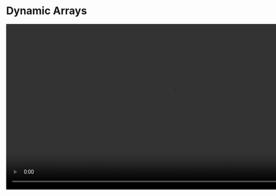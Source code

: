 # Dynamic Arrays

<video src="https://youtu.be/MwwbgqG6bSk?feature=shared" width="900" mini-player="true"/>



## Interfaces &amp; Data Structures

<table>
<tr>
<td>
<procedure style="choices">
<b>Interface</b>
<step>In programming, an interface is a blueprint or contract that defines a set of methods or behaviors that a class must implement.</step>
<step>An interface specifies the method signatures (function declarations) and sometimes constants or properties that a class implementing the interface should provide.</step>
<step>Interfaces enable polymorphism and provide a way to define common behavior that multiple classes can adhere to.</step>
<step>In many programming languages, including Java and C#, interfaces are used to achieve abstraction and enforce a certain level of consistency and structure across related classes.</step>
</procedure>
</td>
<td>
<procedure style="choices">
<b>Data Structures</b>
<step>In programming, a data structure is a way of organizing and storing data to enable efficient manipulation and access.</step>
<step>Data structures define how data is organized, stored, and accessed in computer memory.</step>
<step>Different data structures are designed to handle specific types of data and perform operations such as insertion, deletion, searching, and sorting.</step>
<step>Common examples of data structures include arrays, linked lists, stacks, queues, trees, graphs, and hash tables.
</step>
</procedure>
</td>
</tr>
</table>



## Static Arrays

### Definition

<note>
<procedure style="choices">
<img src="https://media.geeksforgeeks.org/wp-content/cdn-uploads/Array-In-C.png" alt=""/>
<step>An array is a contiguous sequence of elements of the same type</step>
<step>Each element can be accessed using an <code>index</code></step>
</procedure>
</note>

### Declaration

<procedure style="choices">
<img src="https://media.geeksforgeeks.org/wp-content/cdn-uploads/Array-Declaration-In-C.png" alt=""/>

<deflist collapsible="true" default-state="collapsed">
<def title="Array declaration by specifying size">

```c++
// array declaration by specifying size  
int a[3];
```
</def>
<def title="Declare an array of user specified size">

```c++
// can also declare an array of user specified size
// (must be const for many compilers!)  
int s = 3;
int a[s];
```
</def>
<def title="Declare and initialize elements">

```c++
// can declare and initialize elements  
double arr[] = { 10.0, 20.0, 30.0, 40.0 };
// size is implicitly understood by the compiler 
// when initialized at declaration
```
</def>
<def title="Declare and initialize elements">

```c++
// alternative way  
int arr[5] = { 1, 2, 3 };
// size is explicitly manipulated for the compiler
// size = 5, element count = 3, empty elements remaining = 2 
```
</def>
<def title="What is the common theme in these array declarations?">
<warning>All of these declarations must have a size instantiated whether explicitly or implicitly...</warning>
</def>
</deflist>
</procedure>

[Try it...](https://pythontutor.com/iframe-embed.html#code=//%20Example%20C%2B%2B%20code%20for%20OPT%0Aint%20main%28%29%20%7B%0A%20%20float%20var1%3B%0A%20%20float%20var2%3B%0A%20%20int%20static_array%5B10%5D%3B%0A%20%20int%20*static_array_heap%20%3D%20new%20int%20%5B10%5D%3B%0A%20%20//%20...%0A%20%20//%20work%20with%20this%20array%0A%20%20//%20...%0A%20%20delete%20%5B%5D%20static_array_heap%3B%0A%20%20return%200%3B%0A%7D&amp;codeDivHeight=400&amp;codeDivWidth=350&amp;cumulative=false&amp;curInstr=0&amp;heapPrimitives=nevernest&amp;origin=opt-frontend.js&amp;py=cpp_g%2B%2B9.3.0&amp;rawInputLstJSON=%5B%5D&amp;textReferences=false)

## Static v. Dynamic Arrays

<table>
<tr>
    <th></th>
    <th>Static Arrays</th>
    <th>Dynamic Arrays</th>
</tr>
<tr>
    <td>Memory Allocation</td>
    <td>Fixed size at compile time</td>
    <td>Can dynamically resize during runtime</td>
</tr>
<tr>
    <td>Size Modification</td>
    <td>Fixed size, cannot be changed</td>
    <td>Size can be changed dynamically as needed</td>
</tr>
<tr>
    <td>Memory Management</td>
    <td>Less flexible, may lead to memory wastage</td>
    <td>Efficient memory usage, adapts to actual needs</td>
</tr>
<tr>
    <td>Access Time</td>
    <td>Constant time O(1)</td>
    <td>Constant time O(1) for random access, but may involve resizing which is O(n) on average</td>
</tr>
<tr>
    <td>Memory Location</td>
    <td>Contiguous block of memory</td>
    <td>Non-contiguous, allocated in heap</td>
</tr>
<tr>
    <td>Initialization</td>
    <td>Must specify size at the beginning</td>
    <td>Can start with a smaller size and grow as needed</td>
</tr>
<tr>
    <td>Complexity</td>
    <td>Simplicity in implementation</td>
    <td>More complex due to dynamic resizing</td>
</tr>
<tr>
    <td>Compile-Time Errors</td>
    <td>Detectable at compile time</td>
    <td>Runtime errors possible if size is exceeded</td>
</tr>
<tr>
    <td>Usage</td>
    <td>Suitable when size is known in advance</td>
    <td>Suitable when the size is unpredictable or may change dynamically</td>
</tr>
</table>



## Dynamic Arrays

<procedure style="choices">
<b>Dynamically allocated arrays that change their size over time</b>
<step>can <format color="GreenYellow">grow</format> and <format color="GreenYellow">shrink</format> automatically</step>
<step><img src="https://www.technotification.com/wp-content/uploads/2018/08/Screen-Shot-2018-08-03-at-3.21.32-PM-1024x287.png" alt=""/></step>
</procedure>

<table style="none">
<tr>
<td>

[//]: # (FIXME : ADD UML DIAGRAM BACK IN)
```plantuml


@startuml


class DynamicArray {

- data : T*

- size : size_t

- capacity : size_t

..

+ DynmaicArray()

+ DynamicArray(size_t initialSize)

+ DynamicArray(const DynamicArray&amp;other)

+ ~DynamicArray()

+ operator=(const DynamicArray&amp;other)

+ void pushBack(const T&amp;element)

+ void popBack()

+ T&amp;operator[](size_t index) const

+ size_t getSize() const

+ size_t getCapacity() const

+ void resize(size_t newSize)


..


}


@enduml


```

<a href="https://en.cppreference.com/w/cpp/container/vector">CPPReference : std::vector</a>

</td>
<td>

<deflist collapsible="true" default-state="collapsed">
<def title="Key Elements">
    <deflist>
        <def title="data">
            <p>Pointer to the underlying array</p>
        </def>
        <def title="size">
            <p>Current number of elements in the array</p>
        </def>
        <def title="capacity">
            <p>Total capacity of the array</p>
        </def>
    </deflist>
</def>
</deflist>

<deflist collapsible="true" default-state="collapsed">
<def title="Public Methods">
    <deflist>
        <def title="DynamicArray()">
            <p>Default constructor</p>
        </def>
        <def title="DynamicArray(size_t initialSize)">
            <p>Constructor with an initial size</p>
        </def>
        <def title="DynamicArray(const DynamicArray&amp; other)">
            <p>Copy constructor</p>
        </def>  
        <def title="~DynamicArray()">
            <p>Destructor</p>
        </def>
        <def title="operator=(const DynamicArray&amp; other)">
            <p>Assignment operator</p>  
        </def>
        <def title="pushBack(const T&amp; element)">
            <p>Adds an element to the end</p>
        </def>
        <def title="popBack()">
            <p>Removes the last element</p>
        </def> 
        <def title="operator[](size_t index) const">
            <p>Overloaded subscript operator for element access</p>
        </def>
        <def title="getSize() const">
            <p>Returns the current size</p>
        </def>
        <def title="getCapacity() const">
            <p>Returns the current capacity</p>
        </def>
        <def title="resize(size_t newSize)">
            <p>Resizes the array</p>
        </def>
    </deflist>
</def>
</deflist>


<procedure style="choices">
<b>Operations on arrays</b>
<step><code-block lang="tex"> append\ :: \ ??</code-block></step>
<step><code-block lang="tex"> remove\ :: \ ??</code-block></step>
<step><code-block lang="tex"> get\ :: \Theta(1)</code-block></step>
<step><code-block lang="tex"> set\ :: \Theta(1)</code-block></step>
</procedure>

<deflist collapsible="true" default-state="collapsed">
    <def title="What are the time complexities of append and remove?">
        These will vary, based on where the event takes place.
    </def>
</deflist>
</td>
</tr>
</table>

<note>
<b>Background</b>
<p>Consider a dynamic array that needs to be resized when it reaches full capacity. Resizing involves creating a new array, copying elements from the old array to the new one, and deallocating the old array.
</p>
</note>

<deflist collapsible="true" default-state="collapsed">
<def title="Individual Operation Analysis">
<procedure style="choices">
<code-block lang="tex"> \text{Appending an Element : } O(1) </code-block>
<step><code-block lang="tex"> \text{Appending an element to the dynamic array typically takes constant time.} </code-block></step>
</procedure>
<procedure style="choices">
<code-block lang="tex"> \text{Resizing Operation : } O(n) </code-block>
<step>
<code-block lang="tex"> \text{Resizing, however, involves copying all elements from the old array  } </code-block><br/>
<code-block lang="tex"> \text{to the new array, which takes linear time proportional to the number } </code-block><br/>
<code-block lang="tex"> \text{number of elements in the array.} </code-block></step>
</procedure>
</def>
</deflist>

<deflist collapsible="true" default-state="collapsed">
<def title="Amortized Analysis">
<procedure style="choices">
<code-block lang="tex"> \text{Sequence of Operations} </code-block>
<step><code-block lang="tex"> \text{Suppose we perform a sequence of operations, where each operation} </code-block><br/>
<code-block lang="tex"> \text{ includes either appending an element or resizing.} </code-block></step>
</procedure>
<procedure style="choices">
<code-block lang="tex"> \text{Amortized Cost Calculation} </code-block>
<step><code-block lang="tex"> \text{The amortized cost is calculated as the total cost of the sequence } </code-block><br/>
<code-block lang="tex"> \text{divided by the number of operations.} </code-block></step>
</procedure>
<procedure style="choices">
<code-block lang="tex"> \text{Amortized Cost for Append : } Average = O(1) </code-block>
<step><code-block lang="tex"> \text{Most appends are } O(1), \text{ contributing a constant cost.} </code-block></step>
</procedure>
<procedure style="choices">
<code-block lang="tex"> \text{Occasional Resize : } Amortized = O(n) </code-block>
<step><code-block lang="tex"> \text{When a resize occurs, it incurs a cost of } O(n), </code-block><br/>
<code-block lang="tex"> \text{but this cost is spread across all the appends that necessitated the resize.} </code-block></step>
</procedure>
<procedure style="choices">
<code-block lang="tex"> \text{Amortized Analysis Result} </code-block>
<step><code-block lang="tex"> \text{Despite occasional } O(n) \text{ operations, the amortized cost } </code-block><br/>
<code-block lang="tex"> \text{per operation remains because the cost of resizing is } </code-block><br/>
<code-block lang="tex"> \text{distributed across multiple appends.} </code-block></step>
</procedure>
</def>
</deflist>

<deflist collapsible="true" default-state="collapsed">
<def title="Relevance of Amortized Analysis">
<procedure style="choices">
<code-block lang="tex"> \text{Smoothing Out Costs}</code-block>
<step><code-block lang="tex"> \text{Amortized analysis helps in smoothing out the costs of individual} </code-block><br/>
<code-block lang="tex"> \text{operations over a sequence, providing a more balanced view of the} </code-block><br/>
<code-block lang="tex"> \text{algorithm’s performance.} </code-block></step>
</procedure>
<procedure style="choices">
<code-block lang="tex"> \text{Ensuring Predictable Performance} </code-block>
<step><code-block lang="tex"> \text{It ensures that the average cost per operation remains reasonable,} </code-block><br/>
<code-block lang="tex"> \text{even if some operations are more expensive than others.} 
</code-block></step>
</procedure>
<procedure style="choices">
<code-block lang="tex"> \text{Use Cases} </code-block>
<step><code-block lang="tex"> \text{Amortized analysis is commonly applied to data structures like} </code-block><br/>
<code-block lang="tex"> \text{dynamic arrays, hash tables, and certain tree structures where occasional} </code-block><br/>
<code-block lang="tex"> \text{expensive operations are offset by a sequence of less expensive operations.} </code-block></step>
</procedure>
</def>
</deflist>

<tip>
<b>First, Try...</b>

<code-block lang="tex"> \text{Start wth an empty array} </code-block><br/>
<code-block lang="tex"> \text{For every } append </code-block>

- <code-block lang="tex"> \text{increase the size of the array by 1} </code-block>
- <code-block lang="tex"> \text{then write the new element} </code-block>

<code-block lang="tex"> \text{For every } remove\_last </code-block>

- <code-block lang="tex"> \text{remove the last element } </code-block>
- <code-block lang="tex"> \text{then decrease the size of the array by 1} </code-block>
</tip>


## Analyzing Cost

<tabs>
<tab title="Grow by 1">

<procedure>
<code-block lang="tex"> \text{Count array accesses (reads and writes) of adding first } n = 2 \text{ elements}</code-block><br/>
<step><code-block lang="tex"> \text{will ignore the cost of allocating/de-allocating arrays}</code-block><br/></step>
</procedure>

<table>
<tr>
<td>

<table>
<tr>
<th><code-block lang="tex"> n</code-block></th>
<th><code-block lang="tex"> append</code-block></th>
<th><code-block lang="tex"> copy</code-block></th>
</tr>
<tr>
<td></td>
<td></td>
<td></td>
</tr>
<tr>
<td></td>
<td></td>
<td></td>
</tr>
<tr>
<td></td>
<td></td>
<td></td>
</tr>
<tr>
<td></td>
<td></td>
<td></td>
</tr>
<tr>
<td></td>
<td></td>
<td></td>
</tr>
<tr>
<td></td>
<td></td>
<td></td>
</tr>
<tr>
<td></td>
<td></td>
<td></td>
</tr>
</table>

</td>
<td>
<note>
<code-block lang="tex"> \text{Each row indicates the number of reads and writes} </code-block><br/>
<code-block lang="tex"> \text{necessary for appending an element into }  </code-block><br/>
<code-block lang="tex"> \text{an existing array of length } n </code-block>
</note>
<br/><br/>
<code-block lang="tex">
\begin{align*}
n + \sum_{i = 0}^{n - 1} i^2 &amp;= n + n^2 - n \\
\\
&amp;\Theta(n^2) \\
\end{align*}
</code-block>
<br/><br/>
<tip>
Think ,<a href="https://youtu.be/L3PMWMKI0YU">arithmetic sequences</a> and <a href="https://youtu.be/7Weu-TwS-S0">arithmetic series</a>
</tip>

</td>
</tr>
</table>

</tab>
<tab title="Doubling array">

<table>
<tr>
<td>
<img thumbnail="true" src="https://cdn-images-1.medium.com/max/960/1*9s7_mGUIzA_JcOOw-zQh9Q.png" alt="img" />
<br/><br/>
</td>
<td>
<note>
<code-block lang="tex"> \text{Each row indicates the number of reads and writes} </code-block><br/>
<code-block lang="tex"> \text{necessary for appending an element into }  </code-block><br/>
<code-block lang="tex"> \text{an existing array of length } n </code-block>
</note>
<br/><br/>
<code-block lang="tex">
\begin{align*}
n + \sum_{i = 1}^{log\ n} 2^i &amp;= n + 2^{log\ n + 1} - 1 \\
\\
&amp;\Theta(n) \\
\\
\sum^{n}_{i = 0} c^i &amp;= \frac{c^{n^2 + 1} - 1}{c - 1} \\
\end{align*}
</code-block>
<br/><br/>
<tip>
Think ,<a href="https://youtu.be/2M9LtyHnbnk">geometric sequences</a> and <a href="https://youtu.be/NS-2CpFuW9Q">geometric series</a>
</tip>

</td>
</tr>
</table>

</tab>
<tab title="Proof">
<procedure>
<img thumbnail="true" src="http://127.0.0.1:3000/courses/_build/html/_images/05_s20.png" alt="" />
</procedure>
</tab>
</tabs>




























